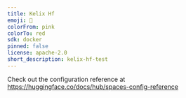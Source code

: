 ```yaml
---
title: Kelix Hf
emoji: 🦀
colorFrom: pink
colorTo: red
sdk: docker
pinned: false
license: apache-2.0
short_description: kelix-hf-test
---
```


Check out the configuration reference at https://huggingface.co/docs/hub/spaces-config-reference
